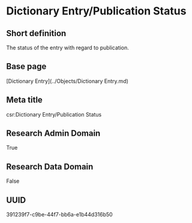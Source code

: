 # Dictionary Entry/Publication Status
## Short definition
The status of the entry with regard to publication.
## Base page
[Dictionary Entry](../Objects/Dictionary Entry.md)
## Meta title
csr:Dictionary Entry/Publication Status
## Research Admin Domain
True
## Research Data Domain
False
## UUID
391239f7-c9be-44f7-bb6a-e1b44d316b50
